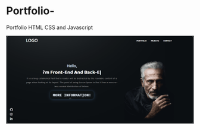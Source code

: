# Portfolio-
Portfolio HTML CSS and Javascript

![](images/screenshot-127-0-0-1-5501-index-html-1589821706862.png)

